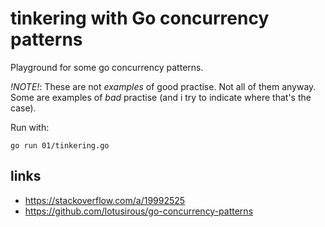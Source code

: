 # tinkering with Go concurrency patterns

Playground for some go concurrency patterns.

*!NOTE!*: These are not *examples* of good practise. Not all of them anyway. Some are examples of *bad* practise (and i try to indicate where that's the case).


Run with:

```
go run 01/tinkering.go
```

## links

- https://stackoverflow.com/a/19992525
- https://github.com/lotusirous/go-concurrency-patterns